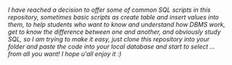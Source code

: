 ###### I have reached a decision to offer some of common SQL scripts in this repository, sometimes basic scripts as create table and insert values into them, to help students who want to know and understand how DBMS work, get to know the difference between one and another, and obviously study SQL, so I am trying to make it easy, just clone this repository into your folder and paste the code into your local database and start to select ... from all you want! I hope u'all enjoy it :) 

